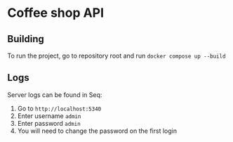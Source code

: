 # Coffee shop API

## Building

To run the project, go to repository root and run `docker compose up --build`

## Logs

Server logs can be found in Seq:

1. Go to `http://localhost:5340`
2. Enter username `admin`
3. Enter password `admin`
4. You will need to change the password on the first login
